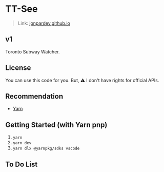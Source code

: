 # TT-See

> Link: [jonpardev.github.io](https://jonpardev.github.io/tt-see)

## v1

Toronto Subway Watcher.

## License

You can use this code for you. But, ⚠️ I don't have rights for official APIs.

## Recommendation

- [Yarn](https://yarnpkg.com/getting-started/install)

## Getting Started (with Yarn pnp)

1.  `yarn`
2.  `yarn dev`
3.  `yarn dlx @yarnpkg/sdks vscode`

## To Do List
